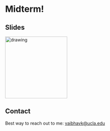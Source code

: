 # Midterm!

## Slides
<a href="https://docs.google.com/presentation/d/1KEYA91ve78gtUHbQVkaX_cnJOHa9GI5WctNDeHtnBCE/edit?usp=sharing"><img src="https://images.squarespace-cdn.com/content/v1/52de5460e4b036f86899408c/1503811672827-3QTEVGNG9WECGKQIGFNY/googleSlides.png?format=1000w" alt="drawing" width="200" /></a>


## Contact
Best way to reach out to me: vaibhavk@ucla.edu